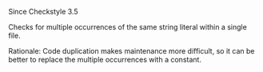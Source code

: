 Since Checkstyle 3.5

Checks for multiple occurrences of the same string literal within a single file.

Rationale: Code duplication makes maintenance more difficult, so it can be better to replace the multiple occurrences with a constant.